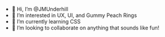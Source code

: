 - 👋 Hi, I’m @JMUnderhill
- 👀 I’m interested in UX, UI, and Gummy Peach Rings
- 🌱 I’m currently learning CSS
- 💞️ I’m looking to collaborate on anything that sounds like fun!


<!---
JMUnderhill/JMUnderhill is a ✨ special ✨ repository because its `README.md` (this file) appears on your GitHub profile.
You can click the Preview link to take a look at your changes.
--->
